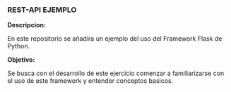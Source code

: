 ### REST-API EJEMPLO

**Descripcion:**

En este repositorio se añadira un ejemplo del uso del Framework Flask de Python.

**Objetivo:**

Se busca con el desarrollo de este ejercicio comenzar a familiarizarse con el uso de este framework y entender conceptos basicos.